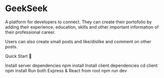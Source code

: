 # GeekSeek
A platform for developers to connect. They can create their portofolio by adding their experience, education, skills and other important information of their professional career.

Users can also create small posts and like/dislike and comment on other posts.

Quick Start 🚀

Install server dependencies
npm install
Install client dependencies
cd client
npm install
Run both Express & React from root
npm run dev
